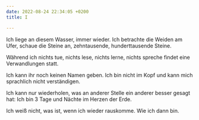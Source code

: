 ```yaml
---
date: 2022-08-24 22:34:05 +0200
title: I

---
```

Ich liege an diesem Wasser, immer wieder. Ich betrachte die Weiden am Ufer, schaue die Steine an, zehntausende, hunderttausende Steine.

Während ich nichts tue, nichts lese, nichts lerne, nichts spreche findet eine Verwandlungen statt. 

Ich kann ihr noch keinen Namen geben. Ich bin nicht im Kopf und kann mich sprachlich nicht verständigen. 

Ich kann nur wiederholen, was an anderer Stelle ein anderer besser gesagt hat: Ich bin 3 Tage und Nächte im Herzen der Erde. 

Ich weiß nicht, was ist, wenn ich wieder rauskomme. Wie ich dann bin.